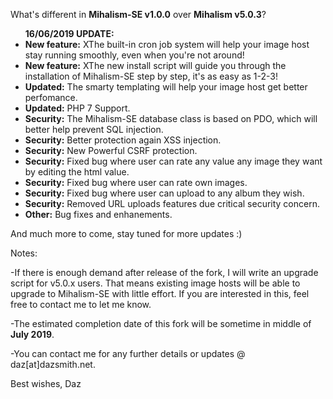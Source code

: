 What's different in <strong>Mihalism-SE v1.0.0</strong> over <strong>Mihalism v5.0.3</strong>?

<ul>
    <strong>16/06/2019 UPDATE:</strong>
		<li><strong>New feature:</strong> XThe built-in cron job system will help your image host stay running smoothly, even when you're not around!</li>
		<li><strong>New feature:</strong> XThe new install script will guide you through the installation of Mihalism-SE step by step, it's as easy as 1-2-3!</li>
    <li><strong>Updated:</strong> The smarty templating will help your image host get better perfomance.</li>
	<li><strong>Updated:</strong> PHP 7 Support.</li>
	<li><strong>Security:</strong> The Mihalism-SE database class is based on PDO, which will better help prevent SQL injection.</li>
	<li><strong>Security:</strong> Better protection again XSS injection.</li>
	<li><strong>Security:</strong> New Powerful CSRF protection.</li>
	<li><strong>Security:</strong> Fixed bug where user can rate any value any image they want by editing the html value.</li>
    <li><strong>Security:</strong> Fixed bug where user can rate own images.</li>
	<li><strong>Security:</strong> Fixed bug where user can upload to any album they wish.</li>
	<li><strong>Security:</strong> Removed URL uploads features due critical security concern.</li>
	<li><strong>Other:</strong> Bug fixes and enhanements.</li>
</ul>

And much more to come, stay tuned for more updates :)

Notes:

-If there is enough demand after release of the fork, I will write an upgrade script for v5.0.x users. That means existing image hosts will be able to upgrade to Mihalism-SE with little effort. If you are interested in this, feel free to contact me to let me know.

-The estimated completion date of this fork will be sometime in middle of <strong>July 2019</strong>.

-You can contact me for any further details or updates @ daz[at]dazsmith.net.

Best wishes,
Daz
